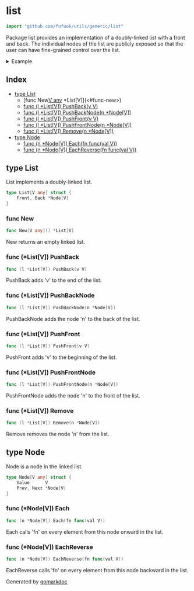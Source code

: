 <!-- Code generated by gomarkdoc. DO NOT EDIT -->

# list

```go
import "github.com/fufuok/utils/generic/list"
```

Package list provides an implementation of a doubly\-linked list with a front and back. The individual nodes of the list are publicly exposed so that the user can have fine\-grained control over the list.

<details><summary>Example</summary>
<p>

```go
package main

import (
	"fmt"
	"github.com/fufuok/utils/generic/list"
)

func main() {
	l := list.New[int]()
	l.PushBack(0)
	l.PushBack(1)
	l.PushBack(2)
	l.PushBack(3)

	l.Front.Each(func(i int) {
		fmt.Println(i)
	})
}
```

#### Output

```
0
1
2
3
```

</p>
</details>

## Index

- [type List](<#type-list>)
  - [func New[V any]() *List[V]](<#func-new>)
  - [func (l *List[V]) PushBack(v V)](<#func-listv-pushback>)
  - [func (l *List[V]) PushBackNode(n *Node[V])](<#func-listv-pushbacknode>)
  - [func (l *List[V]) PushFront(v V)](<#func-listv-pushfront>)
  - [func (l *List[V]) PushFrontNode(n *Node[V])](<#func-listv-pushfrontnode>)
  - [func (l *List[V]) Remove(n *Node[V])](<#func-listv-remove>)
- [type Node](<#type-node>)
  - [func (n *Node[V]) Each(fn func(val V))](<#func-nodev-each>)
  - [func (n *Node[V]) EachReverse(fn func(val V))](<#func-nodev-eachreverse>)


## type List

List implements a doubly\-linked list.

```go
type List[V any] struct {
    Front, Back *Node[V]
}
```

### func New

```go
func New[V any]() *List[V]
```

New returns an empty linked list.

### func \(\*List\[V\]\) PushBack

```go
func (l *List[V]) PushBack(v V)
```

PushBack adds 'v' to the end of the list.

### func \(\*List\[V\]\) PushBackNode

```go
func (l *List[V]) PushBackNode(n *Node[V])
```

PushBackNode adds the node 'n' to the back of the list.

### func \(\*List\[V\]\) PushFront

```go
func (l *List[V]) PushFront(v V)
```

PushFront adds 'v' to the beginning of the list.

### func \(\*List\[V\]\) PushFrontNode

```go
func (l *List[V]) PushFrontNode(n *Node[V])
```

PushFrontNode adds the node 'n' to the front of the list.

### func \(\*List\[V\]\) Remove

```go
func (l *List[V]) Remove(n *Node[V])
```

Remove removes the node 'n' from the list.

## type Node

Node is a node in the linked list.

```go
type Node[V any] struct {
    Value      V
    Prev, Next *Node[V]
}
```

### func \(\*Node\[V\]\) Each

```go
func (n *Node[V]) Each(fn func(val V))
```

Each calls 'fn' on every element from this node onward in the list.

### func \(\*Node\[V\]\) EachReverse

```go
func (n *Node[V]) EachReverse(fn func(val V))
```

EachReverse calls 'fn' on every element from this node backward in the list.



Generated by [gomarkdoc](<https://github.com/princjef/gomarkdoc>)
